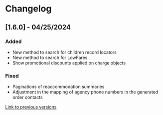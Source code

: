 # Changelog

## [1.6.0] - 04/25/2024

### Added
- New method to search for children record locators
- New method to search for LowFares
- Show promotional discounts applied on charge objects

### Fixed
- Paginations of reaccommodation summaries
- Adjustment in the mapping of agency phone numbers in the generated order contacts
  
[Link to previous versions](/docs/en-us/change-log/readme.history.md)
